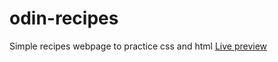 # odin-recipes
Simple recipes webpage to practice css and html
[Live preview](https:////marriagav.github.io/odin-recipes)
